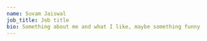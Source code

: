 ```yaml
---
name: Suvam Jaiswal
job_title: Job title
bio: Something about me and what I like, maybe something funny
---
```

